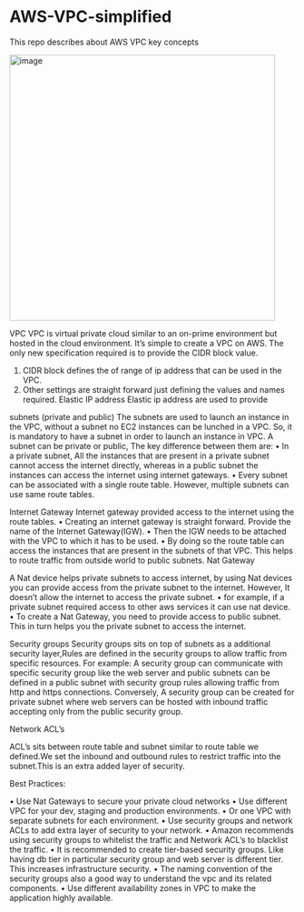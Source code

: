 # AWS-VPC-simplified
This repo describes about AWS VPC key concepts


<img width="468" alt="image" src="https://user-images.githubusercontent.com/14869837/115114132-0a1ab300-9f64-11eb-98f0-31eb9b3c36a4.png">


VPC
 VPC is virtual private cloud similar to an on-prime environment but hosted in the cloud environment. It’s simple to create a VPC on AWS. The only new specification required is to provide the CIDR block value.
1.	CIDR block defines the of range of ip address that can be used in the VPC.
2.	Other settings are straight forward just defining the values and names required.
Elastic IP address
Elastic ip address are used to provide 

subnets (private and public)
The subnets are used to launch an instance in the VPC, without a subnet no EC2 instances can be lunched in a VPC.
So, it is mandatory to have a subnet in order to launch an instance in VPC.
A subnet can be private or public, The key difference between them are:
•	In a private subnet, All the instances that are present in a private subnet cannot access the internet directly, whereas in a public subnet the instances can access the internet using internet gateways.
•	Every subnet can be associated with a single route table. However, multiple subnets can use same route tables.

Internet Gateway
Internet gateway provided access to the internet using the route tables. 
•	Creating an internet gateway is straight forward. Provide the name of the Internet Gateway(IGW).
•	Then the IGW needs to be attached with the VPC to which it has to be used.
•	By doing so the route table can access the instances that are present in the subnets of that VPC. This helps to route traffic from outside world to public subnets.
Nat Gateway 

A Nat device helps private subnets to access internet, by using Nat devices you can provide access from the private subnet to the internet. However, It doesn’t allow the internet to access the private subnet.
•	for example, if a private subnet required access to other aws services it can use nat device.
•	To create a Nat Gateway, you need to provide access to public subnet. This in turn helps you the private subnet to access the internet.

Security groups 
Security groups sits on top of subnets as a additional security layer,Rules are defined in the security groups to allow traffic from specific resources.
For example: A security group can communicate with specific security group like the web server and public subnets can be defined in a public subnet with security group rules allowing traffic from http and https connections.
Conversely, A security group can be created for private subnet where web servers can be hosted with inbound traffic accepting only from the public security group.

Network ACL’s

ACL’s sits between route table and subnet similar to route table we defined.We set the inbound and outbound rules to restrict traffic into the subnet.This is an extra added layer of security.

Best Practices:

•	Use Nat Gateways to secure your private cloud networks
•	Use different VPC for your dev, staging and production environments.
•	Or one VPC with separate subnets for each environment.
•	Use security groups and network ACLs to add extra layer of security to your network.
•	Amazon recommends using security groups to whitelist the traffic and Network ACL’s to blacklist the traffic.
•	It is recommended to create tier-based security groups. Like having db tier in particular security group and web server is different tier. This increases infrastructure security.
•	The naming convention of the security groups also a good way to understand the vpc and its related components.
•	Use different availability zones in VPC to make the application highly available.
